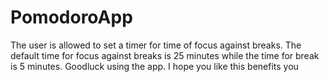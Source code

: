 # PomodoroApp
The user is allowed to set a timer for time of focus against breaks. The default time for focus against breaks is 25 minutes while the time for break is 5 minutes. Goodluck using the app. I hope you like this benefits you
